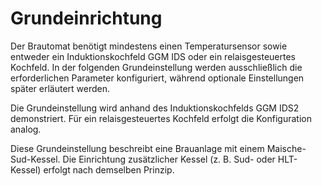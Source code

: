 # Grundeinrichtung

Der Brautomat benötigt mindestens einen Temperatursensor sowie entweder ein Induktionskochfeld GGM IDS oder ein relaisgesteuertes Kochfeld. In der folgenden Grundeinstellung werden ausschließlich die erforderlichen Parameter konfiguriert, während optionale Einstellungen später erläutert werden.  

Die Grundeinstellung wird anhand des Induktionskochfelds GGM IDS2 demonstriert. Für ein relaisgesteuertes Kochfeld erfolgt die Konfiguration analog.  

Diese Grundeinstellung beschreibt eine Brauanlage mit einem Maische-Sud-Kessel. Die Einrichtung zusätzlicher Kessel (z. B. Sud- oder HLT-Kessel) erfolgt nach demselben Prinzip.  
